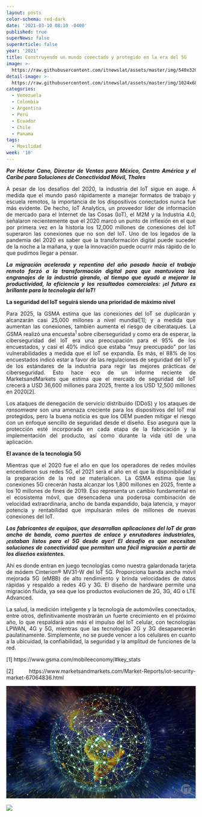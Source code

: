 ```yaml
---
layout: posts
color-schema: red-dark
date: '2021-03-10 08:10 -0400'
published: true
superNews: false
superArticle: false
year: '2021'
title: Construyendo un mundo conectado y protegido en la era del 5G
image: >-
  https://raw.githubusercontent.com/itnewslat/assets/master/img/540x320/Mundo-Conectado-p.jpg
detail-image: >-
  https://raw.githubusercontent.com/itnewslat/assets/master/img/1024x680/Mundo-Conectado-g.jpg
categories:
  - Venezuela
  - Colombia
  - Argentina
  - Perú
  - Ecuador
  - Chile
  - Panama
tags:
  - Movilidad
week: '10'
---
```

<p style="text-align: justify;"><strong></strong></p>
<p style="text-align: justify;"><strong><em>Por Héctor Cano, Director de Ventas para México, Centro América y el Caribe para Soluciones de Conectividad Móvil, Thales</em></strong></p>
<p style="text-align: justify;">A pesar de los desafíos del 2020, la industria del IoT sigue en auge. A medida que el mundo pasó rápidamente a manejar formatos de trabajo y escuela remotos, la importancia de los dispositivos conectados nunca fue más evidente. De hecho, IoT Analytics, un proveedor líder de información de mercado para el Internet de las Cosas (IoT), el M2M y la Industria 4.0, señalaron recientemente que el 2020 marcó un punto de inflexión en el que por primera vez en la historia los 12,000 millones de conexiones del IoT superaron las conexiones que no son del IoT. Uno de los legados de la pandemia del 2020 es saber que la transformación digital puede suceder de la noche a la mañana, y que la innovación puede ocurrir más rápido de lo que pudimos llegar a pensar.</p>
<p style="text-align: justify;"><strong><em>La migración acelerada y repentina del año pasado hacia el trabajo remoto forzó a la transformación digital para que mantuviera los engranajes de la industria girando, al tiempo que ayudó a mejorar la productividad, la eficiencia y los resultados comerciales: ¡el futuro es brillante para la tecnología del IoT!</em></strong></p>
<p style="text-align: justify;"><strong>La seguridad del IoT seguirá siendo una prioridad de máximo nivel</strong></p>
<p style="text-align: justify;">Para 2025, la GSMA estima que las conexiones del IoT se duplicarán y alcanzarán casi 25,000 millones a nivel mundial[1]; y a medida que aumentan las conexiones, también aumenta el riesgo de ciberataques. La GSMA realizó una encuesta<sup>1 </sup>sobre ciberseguridad y como era de esperar, la ciberseguridad del IoT era una preocupación para el 95% de los encuestados, y casi el 40% indicó que estaba "muy preocupado" por las vulnerabilidades a medida que el IoT se expandía. Es más, el 88% de los encuestados indicó estar a favor de las regulaciones de seguridad del IoT y de los estándares de la industria para regir las mejores prácticas de ciberseguridad. Esto hace eco de un informe reciente de MarketsandMarkets que estima que el mercado de seguridad del IoT crecerá a USD 36,600 millones para 2025, frente a los USD 12,500 millones en 2020[2].</p>
<p style="text-align: justify;">Los ataques de denegación de servicio distribuido (DDoS) y los ataques de <em>ransomware</em> son una amenaza creciente para los dispositivos del IoT mal protegidos, pero la buena noticia es que los OEM pueden mitigar el riesgo con un enfoque sencillo de seguridad desde el diseño. Eso asegura que la protección esté incorporada en cada etapa de la fabricación y la implementación del producto, así como durante la vida útil de una aplicación.</p>
<p style="text-align: justify;"><strong>El avance de la tecnología 5G</strong></p>
<p style="text-align: justify;">Mientras que el 2020 fue el año en que los operadores de redes móviles encendieron sus redes 5G, el 2021 será el año en el que la disponibilidad y la preparación de la red se materialicen. La GSMA estima que las conexiones 5G crecerán hasta alcanzar los 1,800 millones en 2025, frente a los 10 millones de fines de 2019. Eso representa un cambio fundamental en el ecosistema móvil, que desencadena una poderosa combinación de velocidad extraordinaria, ancho de banda expandido, baja latencia, y mayor potencia y rentabilidad que impulsarán miles de millones de nuevas conexiones del IoT.</p>
<p style="text-align: justify;"><strong><em>Los fabricantes de equipos, que desarrollan aplicaciones del IoT de gran ancho de banda, como puertas de enlace y enrutadores industriales, ¡estaban listos para el 5G desde ayer! El desafío es que necesitan soluciones de conectividad que permitan una fácil migración a partir de los diseños existentes.</em></strong></p>
<p style="text-align: justify;">Ahí es donde entran en juego tecnologías como nuestra galardonada tarjeta de módem Cinterion® MV31-W del IoT 5G. Proporciona banda ancha móvil mejorada 5G (eMBB) de alto rendimiento y brinda velocidades de datos rápidas y respaldo a redes 4G y 3G. El diseño de hardware permite una migración fluida, ya sea que los productos evolucionen de 2G, 3G, 4G o LTE Advanced.</p>
<p style="text-align: justify;">La salud, la medición inteligente y la tecnología de automóviles conectados, entre otros, definitivamente mostrarán un fuerte crecimiento en el próximo año, lo que respaldará aún más el impulso del IoT celular, con tecnologías LPWAN, 4G y 5G, mientras que las tecnologías 2G y 3G desaparecerán paulatinamente. Simplemente, no se puede vencer a los celulares en cuanto a la ubicuidad, la confiabilidad, la seguridad y la amplitud de funciones de la red.</p>
<p style="text-align: justify;">[1] https://www.gsma.com/mobileeconomy/#key_stats</p>
<p style="text-align: justify;">[2] https://www.marketsandmarkets.com/Market-Reports/iot-security-market-67064836.html</p>

![](https://raw.githubusercontent.com/itnewslat/assets/master/img/540x320/Mundo-Conectado-p.jpg)


<img src="https://tracker.metricool.com/c3po.jpg?hash=56f88a41e39ab42c063cc51676587a04"/>